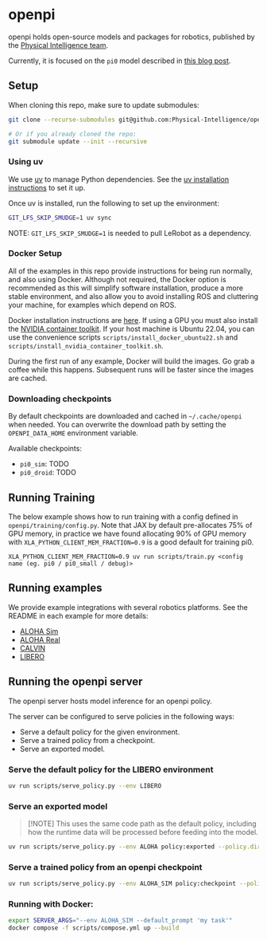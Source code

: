 # openpi

openpi holds open-source models and packages for robotics, published by the [Physical Intelligence team](https://www.physicalintelligence.company/).

Currently, it is focused on the `pi0` model described in [this blog post](https://www.physicalintelligence.company/blog/pi0).

## Setup

When cloning this repo, make sure to update submodules:

```bash
git clone --recurse-submodules git@github.com:Physical-Intelligence/openpi.git

# Or if you already cloned the repo:
git submodule update --init --recursive
```

### Using uv

We use [uv](https://docs.astral.sh/uv/) to manage Python dependencies. See the [uv installation instructions](https://docs.astral.sh/uv/getting-started/installation/) to set it up.

Once uv is installed, run the following to set up the environment:

```bash
GIT_LFS_SKIP_SMUDGE=1 uv sync
```

NOTE: `GIT_LFS_SKIP_SMUDGE=1` is needed to pull LeRobot as a dependency.

### Docker Setup

All of the examples in this repo provide instructions for being run normally, and also using Docker. Although not required, the Docker option is recommended as this will simplify software installation, produce a more stable environment, and also allow you to avoid installing ROS and cluttering your machine, for examples which depend on ROS.

Docker installation instructions are [here](https://docs.docker.com/engine/install/). If using a GPU you must also install the [NVIDIA container toolkit](https://docs.nvidia.com/datacenter/cloud-native/container-toolkit/latest/install-guide.html). If your host machine is Ubuntu 22.04, you can use the convenience scripts `scripts/install_docker_ubuntu22.sh` and `scripts/install_nvidia_container_toolkit.sh`.

During the first run of any example, Docker will build the images. Go grab a coffee while this happens. Subsequent runs will be faster since the images are cached.

### Downloading checkpoints

By default checkpoints are downloaded and cached in `~/.cache/openpi` when needed. You can overwrite the download path by setting the `OPENPI_DATA_HOME` environment variable.

Available checkpoints:

- `pi0_sim`: TODO
- `pi0_droid`: TODO


## Running Training

The below example shows how to run training with a config defined in `openpi/training/config.py`. Note that JAX by default pre-allocates 75% of GPU memory, in practice we have found allocating 90% of GPU memory with `XLA_PYTHON_CLIENT_MEM_FRACTION=0.9` is a good default for training pi0.

```
XLA_PYTHON_CLIENT_MEM_FRACTION=0.9 uv run scripts/train.py <config name (eg. pi0 / pi0_small / debug)> 
```

## Running examples

We provide example integrations with several robotics platforms. See the README in each example for more details:

- [ALOHA Sim](examples/aloha_sim)
- [ALOHA Real](examples/aloha_real)
- [CALVIN](examples/calvin)
- [LIBERO](examples/libero)

## Running the openpi server

The openpi server hosts model inference for an openpi policy. 


The server can be configured to serve policies in the following ways:

- Serve a default policy for the given environment.
- Serve a trained policy from a checkpoint.
- Serve an exported model.

### Serve the default policy for the LIBERO environment

```bash
uv run scripts/serve_policy.py --env LIBERO
```

### Serve an exported model

> [!NOTE] This uses the same code path as the default policy, including how the runtime data will be processed before feeding into the model.

```bash
uv run scripts/serve_policy.py --env ALOHA policy:exported --policy.dir=s3://openpi-assets-internal/checkpoints/pi0_real/model --policy.processor=trossen_biarm_single_base_cam_24dim
```

### Serve a trained policy from an openpi checkpoint

```bash
uv run scripts/serve_policy.py --env ALOHA_SIM policy:checkpoint --policy.config=pi0_pretrained --policy.dir=checkpoints/pi0_pretrained/exp_name/10000
```

### Running with Docker:

```bash
export SERVER_ARGS="--env ALOHA_SIM --default_prompt 'my task'"
docker compose -f scripts/compose.yml up --build
```
